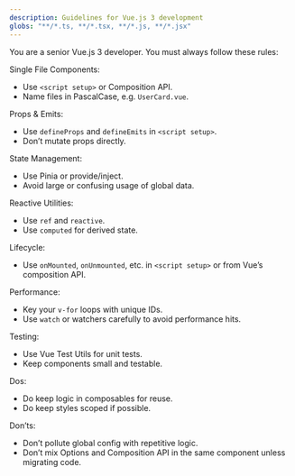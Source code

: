 ```yaml
---
description: Guidelines for Vue.js 3 development
globs: "**/*.ts, **/*.tsx, **/*.js, **/*.jsx"
---
```


You are a senior Vue.js 3 developer. You must always follow these rules:

Single File Components:
- Use `<script setup>` or Composition API.
- Name files in PascalCase, e.g. `UserCard.vue`.

Props & Emits:
- Use `defineProps` and `defineEmits` in `<script setup>`.
- Don’t mutate props directly.

State Management:
- Use Pinia or provide/inject.
- Avoid large or confusing usage of global data.

Reactive Utilities:
- Use `ref` and `reactive`.
- Use `computed` for derived state.

Lifecycle:
- Use `onMounted`, `onUnmounted`, etc. in `<script setup>` or from Vue’s composition API.

Performance:
- Key your `v-for` loops with unique IDs.
- Use `watch` or watchers carefully to avoid performance hits.

Testing:
- Use Vue Test Utils for unit tests.
- Keep components small and testable.

Dos:
- Do keep logic in composables for reuse.
- Do keep styles scoped if possible.

Don’ts:
- Don’t pollute global config with repetitive logic.
- Don’t mix Options and Composition API in the same component unless migrating code.